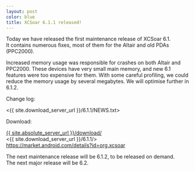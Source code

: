 ```yaml
---
layout: post
color: blue
title: XCSoar 6.1.1 released!
---
```

Today we have released the first maintenance release of XCSoar 6.1.  
It contains numerous fixes, most of them for the Altair and old PDAs (PPC2000).

Increased memory usage was responsible for crashes on both Altair and
PPC2000.  These devices have very small main memory, and new 6.1
features were too expensive for them.  With some careful profiling, we
could reduce the memory usage by several megabytes.  We will optimise
further in 6.1.2.

Change log:

 <{{ site.download_server_url }}/6.1.1/NEWS.txt>

Download:

 [{{ site.absolute_server_url }}/download/](/download/)  
 <{{ site.download_server_url }}/6.1.1/>  
 <https://market.android.com/details?id=org.xcsoar>

The next maintenance release will be 6.1.2, to be released on demand.  
The next major release will be 6.2.
